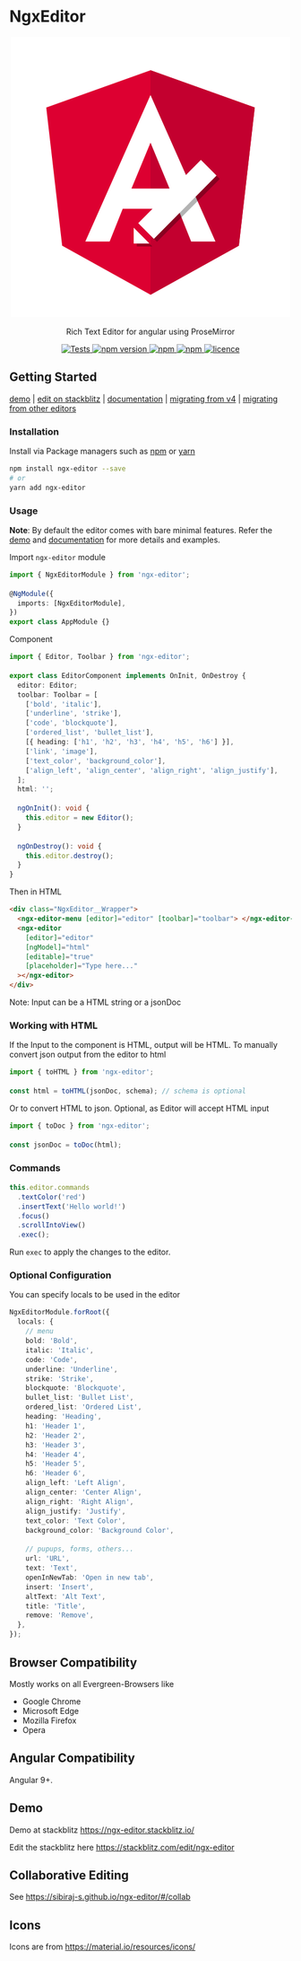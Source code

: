# NgxEditor

<p align="center">
  <a href="https://github.com/sibiraj-s/ngx-editor">
   <img src="./ngx-editor.svg" alt="ngxEditor">
  </a>
</p>
<p align="center">Rich Text Editor for angular using ProseMirror</p>
<p align="center">
  <a href="https://travis-ci.org/sibiraj-s/ngx-editor">
    <img alt="Tests" src="https://github.com/sibiraj-s/ngx-editor/workflows/Tests/badge.svg">
  </a>
  <a href="https://www.npmjs.com/package/ngx-editor">
    <img alt="npm version" src="https://badgen.net/npm/v/ngx-editor">
  </a>
  <a href="https://www.npmjs.com/package/ngx-editor">
    <img alt="npm" src="https://badgen.net/npm/dm/ngx-editor">
  </a>
  <a href="https://www.npmjs.com/package/ngx-editor">
    <img alt="npm" src="https://badgen.net/npm/dt/ngx-editor">
  </a>
  <a href="https://github.com/sibiraj-s/ngx-editor/blob/master/LICENSE">
    <img alt="licence" src="https://badgen.net/npm/license/ngx-editor">
  </a>
</p>

## Getting Started

[demo] | [edit on stackblitz][stackblitz] | [documentation] | [migrating from v4][migration] | [migrating from other editors][migration]

### Installation

Install via Package managers such as [npm][npm] or [yarn][yarn]

```bash
npm install ngx-editor --save
# or
yarn add ngx-editor
```

### Usage

**Note**: By default the editor comes with bare minimal features. Refer the [demo](#demo) and [documentation] for more details and examples.

Import `ngx-editor` module

```ts
import { NgxEditorModule } from 'ngx-editor';

@NgModule({
  imports: [NgxEditorModule],
})
export class AppModule {}
```

Component

```ts
import { Editor, Toolbar } from 'ngx-editor';

export class EditorComponent implements OnInit, OnDestroy {
  editor: Editor;
  toolbar: Toolbar = [
    ['bold', 'italic'],
    ['underline', 'strike'],
    ['code', 'blockquote'],
    ['ordered_list', 'bullet_list'],
    [{ heading: ['h1', 'h2', 'h3', 'h4', 'h5', 'h6'] }],
    ['link', 'image'],
    ['text_color', 'background_color'],
    ['align_left', 'align_center', 'align_right', 'align_justify'],
  ];
  html: '';

  ngOnInit(): void {
    this.editor = new Editor();
  }

  ngOnDestroy(): void {
    this.editor.destroy();
  }
}
```

Then in HTML

```html
<div class="NgxEditor__Wrapper">
  <ngx-editor-menu [editor]="editor" [toolbar]="toolbar"> </ngx-editor-menu>
  <ngx-editor
    [editor]="editor"
    [ngModel]="html"
    [editable]="true"
    [placeholder]="Type here..."
  ></ngx-editor>
</div>
```

Note: Input can be a HTML string or a jsonDoc

### Working with HTML

If the Input to the component is HTML, output will be HTML. To manually convert json output from the editor to html

```ts
import { toHTML } from 'ngx-editor';

const html = toHTML(jsonDoc, schema); // schema is optional
```

Or to convert HTML to json. Optional, as Editor will accept HTML input

```ts
import { toDoc } from 'ngx-editor';

const jsonDoc = toDoc(html);
```

### Commands

```ts
this.editor.commands
  .textColor('red')
  .insertText('Hello world!')
  .focus()
  .scrollIntoView()
  .exec();
```

Run `exec` to apply the changes to the editor.

### Optional Configuration

You can specify locals to be used in the editor

```ts
NgxEditorModule.forRoot({
  locals: {
    // menu
    bold: 'Bold',
    italic: 'Italic',
    code: 'Code',
    underline: 'Underline',
    strike: 'Strike',
    blockquote: 'Blockquote',
    bullet_list: 'Bullet List',
    ordered_list: 'Ordered List',
    heading: 'Heading',
    h1: 'Header 1',
    h2: 'Header 2',
    h3: 'Header 3',
    h4: 'Header 4',
    h5: 'Header 5',
    h6: 'Header 6',
    align_left: 'Left Align',
    align_center: 'Center Align',
    align_right: 'Right Align',
    align_justify: 'Justify',
    text_color: 'Text Color',
    background_color: 'Background Color',

    // pupups, forms, others...
    url: 'URL',
    text: 'Text',
    openInNewTab: 'Open in new tab',
    insert: 'Insert',
    altText: 'Alt Text',
    title: 'Title',
    remove: 'Remove',
  },
});
```

## Browser Compatibility

Mostly works on all Evergreen-Browsers like

- Google Chrome
- Microsoft Edge
- Mozilla Firefox
- Opera

## Angular Compatibility

Angular 9+.

## Demo

Demo at stackblitz https://ngx-editor.stackblitz.io/

Edit the stackblitz here https://stackblitz.com/edit/ngx-editor

## Collaborative Editing

See https://sibiraj-s.github.io/ngx-editor/#/collab

## Icons

Icons are from https://material.io/resources/icons/

[npm]: https://www.npmjs.com/
[yarn]: https://yarnpkg.com/lang/en/
[documentation]: https://sibiraj-s.github.io/ngx-editor
[demo]: https://ngx-editor.stackblitz.io/
[stackblitz]: https://stackblitz.com/edit/ngx-editor
[migration]: https://sibiraj-s.github.io/ngx-editor/#/migration
